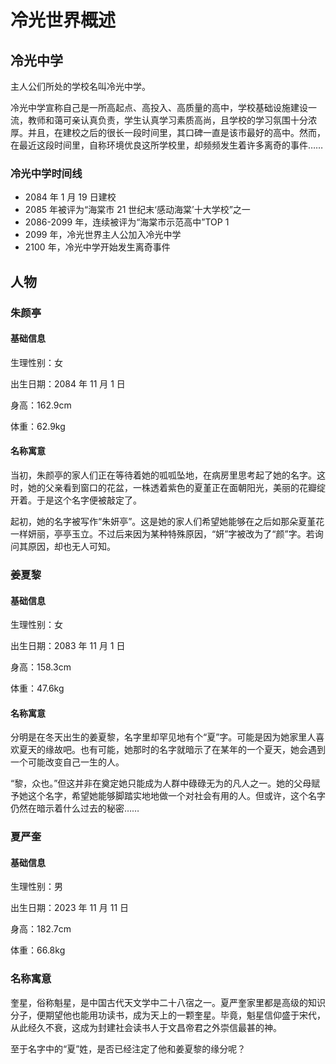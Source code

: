 # 冷光世界概述

## 冷光中学

主人公们所处的学校名叫冷光中学。

冷光中学宣称自己是一所高起点、高投入、高质量的高中，学校基础设施建设一流，教师和蔼可亲认真负责，学生认真学习素质高尚，且学校的学习氛围十分浓厚。并且，在建校之后的很长一段时间里，其口碑一直是该市最好的高中。然而，在最近这段时间里，自称环境优良这所学校里，却频频发生着许多离奇的事件……

### 冷光中学时间线

- 2084 年 1 月 19 日建校
- 2085 年被评为“海棠市 21 世纪末‘感动海棠’十大学校”之一
- 2086-2099 年，连续被评为“海棠市示范高中”TOP 1
- 2099 年，冷光世界主人公加入冷光中学
- 2100 年，冷光中学开始发生离奇事件

## 人物

### 朱颜亭

#### 基础信息

生理性别：女

出生日期：2084 年 11 月 1 日

身高：162.9cm

体重：62.9kg

#### 名称寓意

当初，朱颜亭的家人们正在等待着她的呱呱坠地，在病房里思考起了她的名字。这时，她的父亲看到窗口的花盆，一株透着紫色的夏堇正在面朝阳光，美丽的花瓣绽开着。于是这个名字便被敲定了。

起初，她的名字被写作“朱妍亭”。这是她的家人们希望她能够在之后如那朵夏堇花一样妍丽，亭亭玉立。不过后来因为某种特殊原因，“妍”字被改为了“颜”字。若询问其原因，却也无人可知。

### 姜夏黎

#### 基础信息

生理性别：女

出生日期：2083 年 11 月 1 日

身高：158.3cm

体重：47.6kg

#### 名称寓意

分明是在冬天出生的姜夏黎，名字里却罕见地有个“夏”字。可能是因为她家里人喜欢夏天的缘故吧。也有可能，她那时的名字就暗示了在某年的一个夏天，她会遇到一个可能改变自己一生的人。

“黎，众也。”但这并非在奠定她只能成为人群中碌碌无为的凡人之一。她的父母赋予她这个名字，希望她能够脚踏实地地做一个对社会有用的人。但或许，这个名字仍然在暗示着什么过去的秘密……

### 夏严奎

#### 基础信息

生理性别：男

出生日期：2023 年 11 月 11 日

身高：182.7cm

体重：66.8kg

### 名称寓意

奎星，俗称魁星，是中国古代天文学中二十八宿之一。夏严奎家里都是高级的知识分子，便期望他也能用功读书，成为天上的一颗奎星。毕竟，魁星信仰盛于宋代，从此经久不衰，这成为封建社会读书人于文昌帝君之外崇信最甚的神。

至于名字中的“夏”姓，是否已经注定了他和姜夏黎的缘分呢？